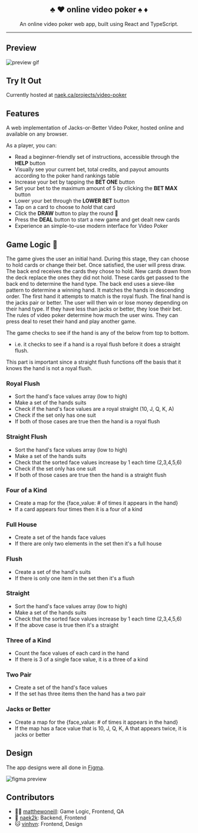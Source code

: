 <h2 align="center">
  ♣️ ♥️ online video poker ♠️ ♦️
</h2>

<p align="center">
  An online video poker web app, built using React and TypeScript.
</p>

---

## Preview

![preview gif](https://i.imgur.com/i7AZcqK.gif)

## Try It Out

Currently hosted at [naek.ca/projects/video-poker](https://naek.ca/projects/video-poker)

## Features

A web implementation of Jacks-or-Better Video Poker, hosted online and available on any browser.

As a player, you can:

- Read a beginner-friendly set of instructions, accessible through the **HELP** button
- Visually see your current bet, total credits, and payout amounts according to the poker hand rankings table
- Increase your bet by tapping the **BET ONE** button
- Set your bet to the maximum amount of 5 by clicking the **BET MAX** button
- Lower your bet through the **LOWER BET** button
- Tap on a card to choose to *hold* that card
- Click the **DRAW** button to play the round 🚀
- Press the **DEAL** button to start a new game and get dealt new cards
- Experience an simple-to-use modern interface for Video Poker

## Game Logic 🎴

The game gives the user an initial hand. During this stage, they can choose to hold cards or change their bet. Once satisfied, the user will press draw. The back end receives the cards they chose to hold. New cards drawn from the deck replace the ones they did not hold. These cards get passed to the back end to determine the hand type. The back end uses a sieve-like pattern to determine a winning hand. It matches the hands in descending order. The first hand it attempts to match is the royal flush. The final hand is the jacks pair or better. The user will then win or lose money depending on their hand type. If they have less than jacks or better, they lose their bet. The rules of video poker determine how much the user wins. They can press deal to reset their hand and play another game.

The game checks to see if the hand is any of the below from top to bottom.

- i.e. it checks to see if a hand is a royal flush before it does a straight flush.

This part is important since a straight flush functions off the basis that it knows the hand is not a royal flush.


### Royal Flush

- Sort the hand's face values array (low to high)
- Make a set of the hands suits
- Check if the hand's face values are a royal straight (10, J, Q, K, A)
- Check if the set only has one suit
- If both of those cases are true then the hand is a royal flush

### Straight Flush

- Sort the hand's face values array (low to high)
- Make a set of the hands suits
- Check that the sorted face values increase by 1 each time (2,3,4,5,6)
- Check if the set only has one suit
- If both of those cases are true then the hand is a straight flush

### Four of a Kind

- Create a map for the {face_value: # of times it appears in the hand}
- If a card appears four times then it is a four of a kind

### Full House

- Create a set of the hands face values
- If there are only two elements in the set then it's a full house

### Flush

- Create a set of the hand's suits
- If there is only one item in the set then it's a flush

### Straight

- Sort the hand's face values array (low to high)
- Make a set of the hands suits
- Check that the sorted face values increase by 1 each time (2,3,4,5,6)
- If the above case is true then it's a straight

### Three of a Kind

- Count the face values of each card in the hand
- If there is 3 of a single face value, it is a three of a kind

### Two Pair

- Create a set of the hand's face values
- If the set has three items then the hand has a two pair

### Jacks or Better

- Create a map for the {face_value: # of times it appears in the hand}
- If the map has a face value that is 10, J, Q, K, A that appears twice, it is jacks or better

## Design

The app designs were all done in [Figma](https://www.figma.com/file/diECkWun50GR0R6VSvh5Nu/Video-Poker).

![figma preview](https://i.imgur.com/cGd3E6A.png)

## Contributors

- 👨‍🎤 [matthewoneill](https://matthewoneill.ca): Game Logic, Frontend, QA
- 🧔 [naek2k](https://naek.ca): Backend, Frontend
- 🐱 [vinhvn](https://vinhnguyen.ca): Frontend, Design

